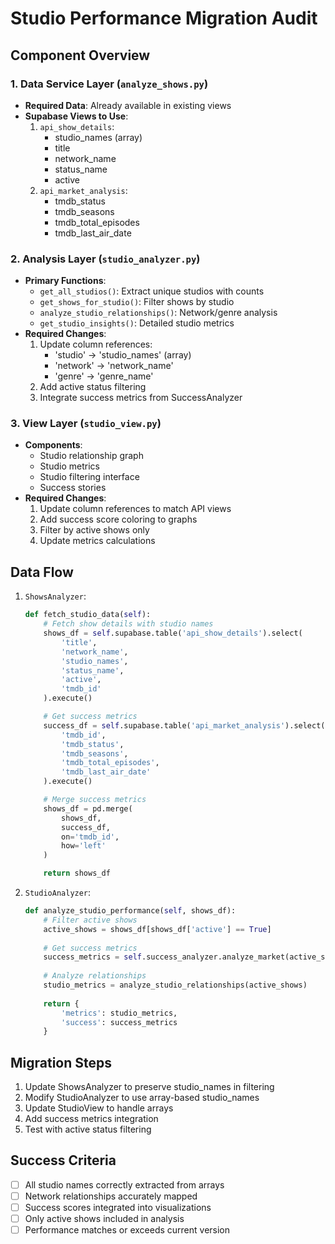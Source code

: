 # Studio Performance Migration Audit

## Component Overview

### 1. Data Service Layer (`analyze_shows.py`)
- **Required Data**: Already available in existing views
- **Supabase Views to Use**:
  1. `api_show_details`:
     - studio_names (array)
     - title
     - network_name
     - status_name
     - active
  2. `api_market_analysis`:
     - tmdb_status
     - tmdb_seasons
     - tmdb_total_episodes
     - tmdb_last_air_date

### 2. Analysis Layer (`studio_analyzer.py`)
- **Primary Functions**:
  - `get_all_studios()`: Extract unique studios with counts
  - `get_shows_for_studio()`: Filter shows by studio
  - `analyze_studio_relationships()`: Network/genre analysis
  - `get_studio_insights()`: Detailed studio metrics
- **Required Changes**:
  1. Update column references:
     - 'studio' → 'studio_names' (array)
     - 'network' → 'network_name'
     - 'genre' → 'genre_name'
  2. Add active status filtering
  3. Integrate success metrics from SuccessAnalyzer

### 3. View Layer (`studio_view.py`)
- **Components**:
  - Studio relationship graph
  - Studio metrics
  - Studio filtering interface
  - Success stories
- **Required Changes**:
  1. Update column references to match API views
  2. Add success score coloring to graphs
  3. Filter by active shows only
  4. Update metrics calculations

## Data Flow
1. `ShowsAnalyzer`:
   ```python
   def fetch_studio_data(self):
       # Fetch show details with studio names
       shows_df = self.supabase.table('api_show_details').select(
           'title',
           'network_name',
           'studio_names',
           'status_name',
           'active',
           'tmdb_id'
       ).execute()

       # Get success metrics
       success_df = self.supabase.table('api_market_analysis').select(
           'tmdb_id',
           'tmdb_status',
           'tmdb_seasons',
           'tmdb_total_episodes',
           'tmdb_last_air_date'
       ).execute()

       # Merge success metrics
       shows_df = pd.merge(
           shows_df,
           success_df,
           on='tmdb_id',
           how='left'
       )

       return shows_df
   ```

2. `StudioAnalyzer`:
   ```python
   def analyze_studio_performance(self, shows_df):
       # Filter active shows
       active_shows = shows_df[shows_df['active'] == True]
       
       # Get success metrics
       success_metrics = self.success_analyzer.analyze_market(active_shows)
       
       # Analyze relationships
       studio_metrics = analyze_studio_relationships(active_shows)
       
       return {
           'metrics': studio_metrics,
           'success': success_metrics
       }
   ```

## Migration Steps
1. Update ShowsAnalyzer to preserve studio_names in filtering
2. Modify StudioAnalyzer to use array-based studio_names
3. Update StudioView to handle arrays
4. Add success metrics integration
5. Test with active status filtering

## Success Criteria
- [ ] All studio names correctly extracted from arrays
- [ ] Network relationships accurately mapped
- [ ] Success scores integrated into visualizations
- [ ] Only active shows included in analysis
- [ ] Performance matches or exceeds current version
